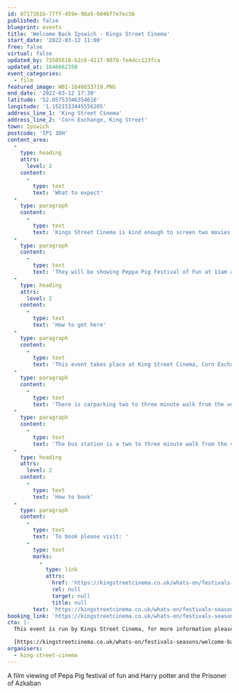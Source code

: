 ```yaml
---
id: 0717381b-77ff-459e-98a5-6046f7e7ec56
published: false
blueprint: events
title: 'Welcome Back Ipswich - Kings Street Cinema'
start_date: '2022-03-12 11:00'
free: false
virtual: false
updated_by: 73585618-b2c6-4117-9078-fe4dcc123fca
updated_at: 1646662350
event_categories:
  - film
featured_image: WBI-1646653719.PNG
end_date: '2022-03-12 17:30'
latitude: '52.05753346354616'
longitude: '1.1521533445556205'
address_line_1: 'King Street Cinema'
address_line_2: 'Corn Exchange, King Street'
town: Ipswich
postcode: 'IP1 1DH'
content_area:
  -
    type: heading
    attrs:
      level: 2
    content:
      -
        type: text
        text: 'What to expect'
  -
    type: paragraph
    content:
      -
        type: text
        text: 'Kings Street Cinema is kind enough to screen two movies for everyone of all ages to enjoy over the Welcome Back Weekend. These are £3 each to attend with £1 being donated to St Elizabeth Hospice.'
  -
    type: paragraph
    content:
      -
        type: text
        text: 'They will be showing Peppa Pig Festival of Fun at 11am and Harry Potter and the Prisoner of Azkaban at 2.30pm, on the 12th and 13th of March'
  -
    type: heading
    attrs:
      level: 2
    content:
      -
        type: text
        text: 'How to get here'
  -
    type: paragraph
    content:
      -
        type: text
        text: 'This event takes place at King Street Cinema, Corn Exchange.'
  -
    type: paragraph
    content:
      -
        type: text
        text: 'There is carparking two to three minute walk from the venue.'
  -
    type: paragraph
    content:
      -
        type: text
        text: 'The bus station is a two to three minute walk from the venue.'
  -
    type: heading
    attrs:
      level: 2
    content:
      -
        type: text
        text: 'How to book'
  -
    type: paragraph
    content:
      -
        type: text
        text: 'To book please visit: '
      -
        type: text
        marks:
          -
            type: link
            attrs:
              href: 'https://kingstreetcinema.co.uk/whats-on/festivals-seasons/welcome-back-ipswich/'
              rel: null
              target: null
              title: null
        text: 'https://kingstreetcinema.co.uk/whats-on/festivals-seasons/welcome-back-ipswich/'
booking_link: 'https://kingstreetcinema.co.uk/whats-on/festivals-seasons/welcome-back-ipswich/'
cta: |-
  This event is run by Kings Street Cinema, for more information please get in touch via:

  [https://kingstreetcinema.co.uk/whats-on/festivals-seasons/welcome-back-ipswich/](https://kingstreetcinema.co.uk/whats-on/festivals-seasons/welcome-back-ipswich/)
organisers:
  - king-street-cinema
---
```

A film viewing of Pepa Pig festival of fun and Harry potter and the Prisoner of Azkaban